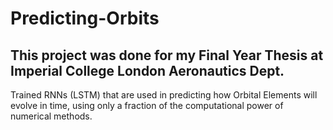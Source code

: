 # Predicting-Orbits

## This project was done for my Final Year Thesis at Imperial College London Aeronautics Dept. 

Trained RNNs (LSTM) that are used in predicting how Orbital Elements will evolve in time, using only a fraction of the computational power of numerical methods. 
